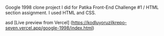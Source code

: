 Google 1998 clone project I did for Patika Front-End Challenge #1 / HTML section assignment. I used HTML and CSS.

asd [Live preview from Vercel] (https://kodluyoruzilkrepo-seven.vercel.app/google-1998/index.html)
